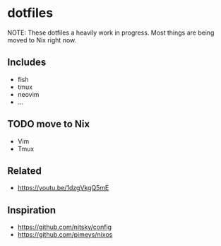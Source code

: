 # dotfiles

NOTE: These dotfiles a heavily work in progress. Most things are being moved to Nix right now.

## Includes

- fish
- tmux
- neovim
- ...

## TODO move to Nix

- Vim
- Tmux

## Related

- https://youtu.be/1dzgVkgQ5mE

## Inspiration

- https://github.com/nitsky/config
- https://github.com/pimeys/nixos
